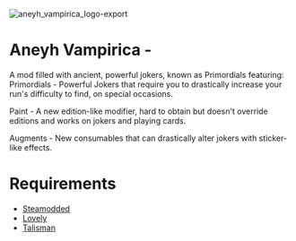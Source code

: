 ![aneyh_vampirica_logo-export](https://github.com/user-attachments/assets/f765e787-ee8b-4698-bb00-7ea5cf8419eb)
# Aneyh Vampirica - 
A mod filled with ancient, powerful jokers, known as Primordials
featuring:
Primordials - Powerful Jokers that require you to drastically increase your run's difficulty to find, on special occasions.

Paint - A new edition-like modifier, hard to obtain but doesn't override editions and works on jokers and playing cards.

Augments - New consumables that can drastically alter jokers with sticker-like effects.

# Requirements
- [Steamodded](https://github.com/Steamopollys/Steamodded)
- [Lovely](https://github.com/ethangreen-dev/lovely-injector)
- [Talisman](https://github.com/MathIsFun0/Talisman)
